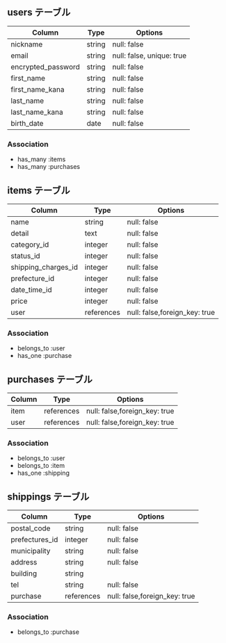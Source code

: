 
## users テーブル

|Column             |Type    |Options                    |
|-------------------|--------|---------------------------|
|nickname           | string | null: false               |
|email              | string | null: false, unique: true |
|encrypted_password | string | null: false               |
|first_name         | string | null: false               |
|first_name_kana    | string | null: false               |
|last_name          | string | null: false               |
|last_name_kana     | string | null: false               |
|birth_date         | date   | null: false               |

### Association
- has_many :items
- has_many :purchases


## items テーブル

|Column             |Type           |Options      |
|-------------------|---------------|-------------|
|name               | string        | null: false |
|detail             | text          | null: false |
|category_id        | integer       | null: false |
|status_id          | integer       | null: false |
|shipping_charges_id| integer       | null: false |
|prefecture_id      | integer       | null: false |
|date_time_id       | integer       | null: false |
|price              | integer       | null: false |
|user               | references    | null: false,foreign_key: true |


### Association
- belongs_to :user
- has_one :purchase

## purchases テーブル

|Column|Type        |Options                         |
|------|------------|--------------------------------|
|item  | references | null: false,foreign_key: true  |
|user  | references | null: false,foreign_key: true  |


### Association
- belongs_to :user
- belongs_to :item
- has_one :shipping

## shippings テーブル

|Column         |Type        |Options       |
|---------------|------------|--------------|
|postal_code    | string     | null: false  |
|prefectures_id | integer    | null: false  |
|municipality   | string     | null: false  |
|address        | string     | null: false  |
|building       | string     |              |
|tel            | string     | null: false  |
|purchase       | references | null: false,foreign_key: true |


### Association
- belongs_to :purchase

